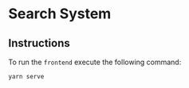 # Search System

## Instructions

To run the `frontend` execute the following command:

```sh
yarn serve
```